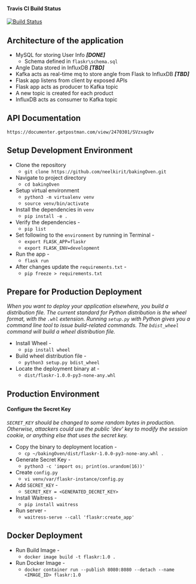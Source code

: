 #### Travis CI Build Status
[![Build Status](https://travis-ci.com/neelkirit/bakingOven.svg?branch=master)](https://travis-ci.com/neelkirit/bakingOven)

## Architecture of the application
* MySQL for storing User Info __*[DONE]*__
    * Schema defined in `flaskr\schema.sql`
* Angle Data stored in InfluxDB __*[TBD]*__
* Kafka acts as real-time mq to store angle from Flask to InfluxDB __*[TBD]*__
* Flask app listens from client by exposed APIs
* Flask app acts as producer to Kafka topic
* A new topic is created for each product
* InfluxDB acts as consumer to Kafka topic

## API Documentation
`https://documenter.getpostman.com/view/2470301/SVzxag9v`

## Setup Development Environment
* Clone the repository
    *   `git clone https://github.com/neelkirit/bakingOven.git`
* Navigate to project directory
    *   `cd bakingOven`
* Setup virtual environment
    *   `python3 -m virtualenv venv`
    *   `source venv/bin/activate`
* Install the dependencies in `venv`
    *   `pip install -e .`
* Verify the dependencies -
    *   `pip list`
* Set following to the `environment` by running in Terminal - 
    *   `export FLASK_APP=flaskr`
    *   `export FLASK_ENV=development`
* Run the app -
    *   `flask run`
* After changes update the `requirements.txt` -
    *   `pip freeze > requirements.txt`

## Prepare for Production Deployment
*When you want to deploy your application elsewhere, you build a distribution file. The current standard for Python distribution is the wheel format, with the `.whl` extension.
 Running `setup.py` with Python gives you a command line tool to issue build-related commands. The `bdist_wheel` command will build a wheel distribution file.*
* Install Wheel -
    *   `pip install wheel`
* Build wheel distribution file -
    *   `python3 setup.py bdist_wheel`
* Locate the deployment binary at - 
    *   `dist/flaskr-1.0.0-py3-none-any.whl`

## Production Environment
#### Configure the Secret Key
*`SECRET_KEY` should be changed to some random bytes in production. Otherwise, attackers could use the public 'dev' key to modify the session cookie, or anything else that uses the secret key.*
* Copy the binary to deployment location - 
    *   `cp ~/bakingOven/dist/flaskr-1.0.0-py3-none-any.whl .`
* Generate Secret Key -
    *   `python3 -c 'import os; print(os.urandom(16))'`
* Create `config.py`
    *   `vi venv/var/flaskr-instance/config.py`
* Add `SECRET_KEY` -
    *   `SECRET_KEY = <GENERATED_DECRET_KEY>`
* Install Waitress -
    *   `pip install waitress`
* Run server -
    *   `waitress-serve --call 'flaskr:create_app'`

## Docker Deployment
* Run Build Image -
    *   `docker image build -t flaskr:1.0 .`
* Run Docker Image -
    *   `docker container run --publish 8080:8080 --detach --name <IMAGE_ID> flaskr:1.0`
